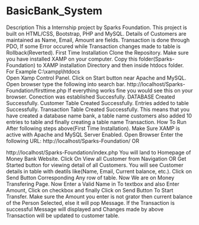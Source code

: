 # BasicBank_System

Description
This a Internship project by Sparks Foundation.
This project is built on HTML/CSS, Bootstrap, PHP and MySQL.
Details of Customers are maintained as Name, Email, Amount are fields.
Transaction is done through PDO, If some Error occured while Transaction changes made to table is Rollback(Reverted).
First Time Installation
Clone the Repository.
Make sure you have installed XAMP on your computer.
Copy this folder(Sparks-Foundation) to XAMP installation Directory and then inside htdocs folder.
For Example
C:\xampp\htdocs\
Open Xamp Control Panel. Click on Start button near Apache and MySQL.
Open browser type the following into search bar.
http://localhost/Sparks-Foundation/firsttime.php
If everything works fine you would see this on your browser.
Conection was established Succesfully.
DATABASE Created Successfully.
Customer Table Created Successfully.
Entries added to table Successfully.
Transaction Table Created Successfully.
This means that you have created a database name bank, a table name customers also added 10 entries to table and finally creating a table name Transaction.
How To Run
After following steps above(First Time Installation).
Make Sure XAMP is active with Apache and MySQL Server Enabled.
Open Browser Enter the following URL:
http://localhost/Sparks-Foundation/
OR

http://localhost/Sparks-Foundation/index.php
You will land to Homepage of Money Bank Website.
Click On View all Customer from Navigation OR Get Started button for viewing detail of all Customers.
You will see Customer details in table with deatils like(Name, Email, Current balance, etc.).
Click on Send Button Corresponding Any row of table.
Now We are on Money Transfering Page. Now Enter a Valid Name in To textbox and also Enter Amount, Click on checkbox and finally Click on Send Button To Start Transfer.
Make sure the Amount you enter is not grator then current balance of the Person Selected, else it will pop Message.
If the Transaction is successful Message will displayed and Changes made by above Transaction will be updated to customer table.
